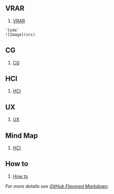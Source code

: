 
## VRAR

1. [VRAR](https://cosimaxr.github.io/Blog/CG) 
```
`Code`
![Image](src)
```
## CG

1. [CG](https://cosimaxr.github.io/Blog/CG) 

## HCI

1. [HCI](https://cosimaxr.github.io/Blog/CG) 

## UX

1. [UX](https://cosimaxr.github.io/Blog/CG) 

## Mind Map

1. [HCI](https://cosimaxr.github.io/Blog/CG) 

## How to

1. [How to](https://cosimaxr.github.io/Blog/CG) 

_For more details see [GitHub Flavored Markdown](https://guides.github.com/features/mastering-markdown/)._


